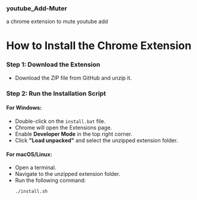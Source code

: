 ### youtube_Add-Muter
a chrome extension to mute youtube add

# How to Install the Chrome Extension

### Step 1: Download the Extension
- Download the ZIP file from GitHub and unzip it.

### Step 2: Run the Installation Script

#### For Windows:
- Double-click on the `install.bat` file.
- Chrome will open the Extensions page.
- Enable **Developer Mode** in the top right corner.
- Click **"Load unpacked"** and select the unzipped extension folder.

#### For macOS/Linux:
- Open a terminal.
- Navigate to the unzipped extension folder.
- Run the following command:
  ```bash
  ./install.sh
